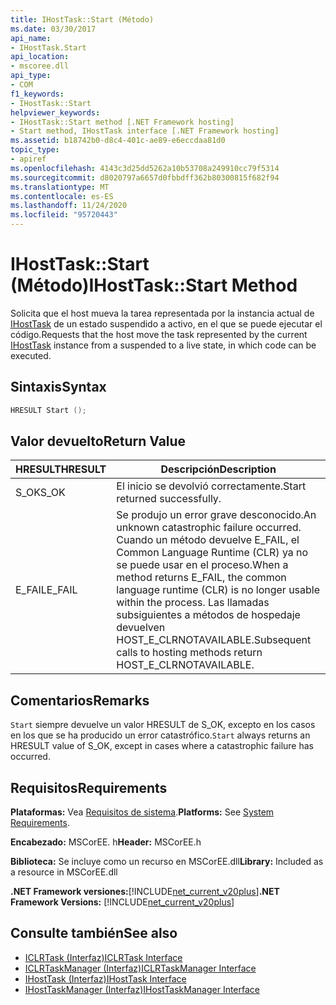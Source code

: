 ```yaml
---
title: IHostTask::Start (Método)
ms.date: 03/30/2017
api_name:
- IHostTask.Start
api_location:
- mscoree.dll
api_type:
- COM
f1_keywords:
- IHostTask::Start
helpviewer_keywords:
- IHostTask::Start method [.NET Framework hosting]
- Start method, IHostTask interface [.NET Framework hosting]
ms.assetid: b18742b0-d8c4-401c-ae89-e6eccdaa81d0
topic_type:
- apiref
ms.openlocfilehash: 4143c3d25dd5262a10b53708a249910cc79f5314
ms.sourcegitcommit: d8020797a6657d0fbbdff362b80300815f682f94
ms.translationtype: MT
ms.contentlocale: es-ES
ms.lasthandoff: 11/24/2020
ms.locfileid: "95720443"
---
```

# <a name="ihosttaskstart-method"></a><span data-ttu-id="a5138-102">IHostTask::Start (Método)</span><span class="sxs-lookup"><span data-stu-id="a5138-102">IHostTask::Start Method</span></span>

<span data-ttu-id="a5138-103">Solicita que el host mueva la tarea representada por la instancia actual de [IHostTask](ihosttask-interface.md) de un estado suspendido a activo, en el que se puede ejecutar el código.</span><span class="sxs-lookup"><span data-stu-id="a5138-103">Requests that the host move the task represented by the current [IHostTask](ihosttask-interface.md) instance from a suspended to a live state, in which code can be executed.</span></span>  
  
## <a name="syntax"></a><span data-ttu-id="a5138-104">Sintaxis</span><span class="sxs-lookup"><span data-stu-id="a5138-104">Syntax</span></span>  
  
```cpp  
HRESULT Start ();  
```  
  
## <a name="return-value"></a><span data-ttu-id="a5138-105">Valor devuelto</span><span class="sxs-lookup"><span data-stu-id="a5138-105">Return Value</span></span>  
  
|<span data-ttu-id="a5138-106">HRESULT</span><span class="sxs-lookup"><span data-stu-id="a5138-106">HRESULT</span></span>|<span data-ttu-id="a5138-107">Descripción</span><span class="sxs-lookup"><span data-stu-id="a5138-107">Description</span></span>|  
|-------------|-----------------|  
|<span data-ttu-id="a5138-108">S_OK</span><span class="sxs-lookup"><span data-stu-id="a5138-108">S_OK</span></span>|<span data-ttu-id="a5138-109">El inicio se devolvió correctamente.</span><span class="sxs-lookup"><span data-stu-id="a5138-109">Start returned successfully.</span></span>|  
|<span data-ttu-id="a5138-110">E_FAIL</span><span class="sxs-lookup"><span data-stu-id="a5138-110">E_FAIL</span></span>|<span data-ttu-id="a5138-111">Se produjo un error grave desconocido.</span><span class="sxs-lookup"><span data-stu-id="a5138-111">An unknown catastrophic failure occurred.</span></span> <span data-ttu-id="a5138-112">Cuando un método devuelve E_FAIL, el Common Language Runtime (CLR) ya no se puede usar en el proceso.</span><span class="sxs-lookup"><span data-stu-id="a5138-112">When a method returns E_FAIL, the common language runtime (CLR) is no longer usable within the process.</span></span> <span data-ttu-id="a5138-113">Las llamadas subsiguientes a métodos de hospedaje devuelven HOST_E_CLRNOTAVAILABLE.</span><span class="sxs-lookup"><span data-stu-id="a5138-113">Subsequent calls to hosting methods return HOST_E_CLRNOTAVAILABLE.</span></span>|  
  
## <a name="remarks"></a><span data-ttu-id="a5138-114">Comentarios</span><span class="sxs-lookup"><span data-stu-id="a5138-114">Remarks</span></span>  

 <span data-ttu-id="a5138-115">`Start` siempre devuelve un valor HRESULT de S_OK, excepto en los casos en los que se ha producido un error catastrófico.</span><span class="sxs-lookup"><span data-stu-id="a5138-115">`Start` always returns an HRESULT value of S_OK, except in cases where a catastrophic failure has occurred.</span></span>  
  
## <a name="requirements"></a><span data-ttu-id="a5138-116">Requisitos</span><span class="sxs-lookup"><span data-stu-id="a5138-116">Requirements</span></span>  

 <span data-ttu-id="a5138-117">**Plataformas:** Vea [Requisitos de sistema](../../get-started/system-requirements.md).</span><span class="sxs-lookup"><span data-stu-id="a5138-117">**Platforms:** See [System Requirements](../../get-started/system-requirements.md).</span></span>  
  
 <span data-ttu-id="a5138-118">**Encabezado:** MSCorEE. h</span><span class="sxs-lookup"><span data-stu-id="a5138-118">**Header:** MSCorEE.h</span></span>  
  
 <span data-ttu-id="a5138-119">**Biblioteca:** Se incluye como un recurso en MSCorEE.dll</span><span class="sxs-lookup"><span data-stu-id="a5138-119">**Library:** Included as a resource in MSCorEE.dll</span></span>  
  
 <span data-ttu-id="a5138-120">**.NET Framework versiones:**[!INCLUDE[net_current_v20plus](../../../../includes/net-current-v20plus-md.md)]</span><span class="sxs-lookup"><span data-stu-id="a5138-120">**.NET Framework Versions:** [!INCLUDE[net_current_v20plus](../../../../includes/net-current-v20plus-md.md)]</span></span>  
  
## <a name="see-also"></a><span data-ttu-id="a5138-121">Consulte también</span><span class="sxs-lookup"><span data-stu-id="a5138-121">See also</span></span>

- [<span data-ttu-id="a5138-122">ICLRTask (Interfaz)</span><span class="sxs-lookup"><span data-stu-id="a5138-122">ICLRTask Interface</span></span>](iclrtask-interface.md)
- [<span data-ttu-id="a5138-123">ICLRTaskManager (Interfaz)</span><span class="sxs-lookup"><span data-stu-id="a5138-123">ICLRTaskManager Interface</span></span>](iclrtaskmanager-interface.md)
- [<span data-ttu-id="a5138-124">IHostTask (Interfaz)</span><span class="sxs-lookup"><span data-stu-id="a5138-124">IHostTask Interface</span></span>](ihosttask-interface.md)
- [<span data-ttu-id="a5138-125">IHostTaskManager (Interfaz)</span><span class="sxs-lookup"><span data-stu-id="a5138-125">IHostTaskManager Interface</span></span>](ihosttaskmanager-interface.md)
